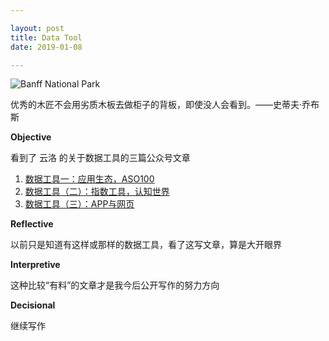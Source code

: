 ```yaml
---

layout: post
title: Data Tool
date: 2019-01-08

---
```



![Banff National Park](https://upload-images.jianshu.io/upload_images/11073301-1b1cdb47c70f2d60.png?imageMogr2/auto-orient/strip%7CimageView2/2/w/1240)

优秀的木匠不会用劣质木板去做柜子的背板，即使没人会看到。——史蒂夫·乔布斯

**Objective**

看到了 云洛 的关于数据工具的三篇公众号文章

1. [数据工具一：应用生态，ASO100](https://mp.weixin.qq.com/s?__biz=MzU0MDQ0OTM3Nw==&mid=2247483688&idx=1&sn=404c29315124956fe3c92ee37375996a&chksm=fb384e26cc4fc7302eb012e074dbf93caa1dcab462991e770f1c78f58e0765b1674fbed99131&scene=21)
2. [数据工具（二）：指数工具，认知世界](https://mp.weixin.qq.com/s?__biz=MzU0MDQ0OTM3Nw==&mid=2247483711&idx=1&sn=5a825efcc57bf3dac718acb5bd50d428&chksm=fb384e31cc4fc7273fac443e35e34dee4b68515d893ddb32dbf040ccbe4bc3e8e30728e639dd&scene=21)
3. [数据工具（三）：APP与网页](https://mp.weixin.qq.com/s/2FL909Fz7YcHg2rt4GCRCQ)

**Reflective**

以前只是知道有这样或那样的数据工具，看了这写文章，算是大开眼界

**Interpretive**

这种比较“有料”的文章才是我今后公开写作的努力方向

**Decisional**

继续写作

